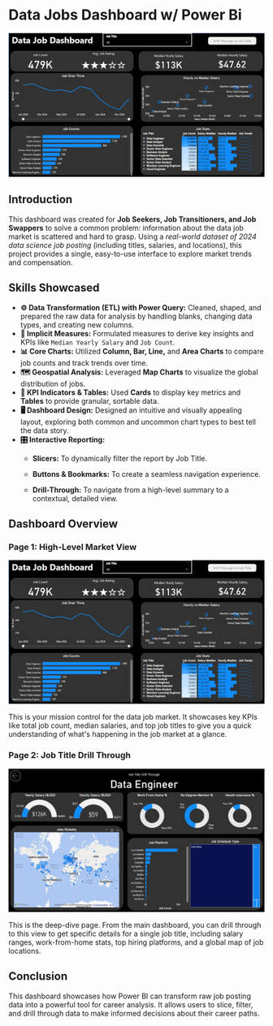 # Data Jobs Dashboard w/ Power Bi

![Dashboard Page 1](/images/Program1_page1.png)

## Introduction

This dashboard was created for **Job Seekers, Job Transitioners, and Job Swappers** to solve a common problem: information about the data job market is scattered and hard to grasp. Using a *real-world dataset of 2024 data science job posting* (including titles, salaries, and locations), this project provides a single, easy-to-use interface to explore market trends and compensation.

## Skills Showcased

- **⚙️ Data Transformation (ETL) with Power Query:** Cleaned, shaped, and prepared the raw data for analysis by handling blanks, changing data types, and creating new columns.
- **🧮 Implicit Measures:** Formulated measures to derive key insights and KPIs like `Median Yearly Salary` and `Job Count`.
- **📊 Core Charts:** Utilized **Column, Bar, Line,** and **Area Charts** to compare job counts and track trends over time.
- **🗺️ Geospatial Analysis:** Leveraged **Map Charts** to visualize the global distribution of jobs.
- **📑 KPI Indicators & Tables:** Used **Cards** to display key metrics and **Tables** to provide granular, sortable data.
- **🖥️ Dashboard Design:** Designed an intuitive and visually appealing layout, exploring both common and uncommon chart types to best tell the data story.
- **🎛️ Interactive Reporting:**
    -  **Slicers:** To dynamically filter the report by Job Title.  

    -  **Buttons & Bookmarks:** To create a seamless navigation experience.
    -  **Drill-Through:** To navigate from a high-level summary to a contextual, detailed view.


## Dashboard Overview

### Page 1: High-Level Market View

![Dashboard Page 1](/images/Program1_page1.png)

This is your mission control for the data job market. It showcases key KPIs like total job count, median salaries, and top job titles to give you a quick understanding of what's happening in the job market at a glance.

### Page 2: Job Title Drill Through  

![Dashboard Page 2](/images/Program1_page2.png)

This is the deep-dive page. From the main dashboard, you can drill through to this view to get specific details for a single job title, including salary ranges, work-from-home stats, top hiring platforms, and a global map of job locations.

## Conclusion

This dashboard showcases how Power BI can transform raw job posting data into a powerful tool for career analysis. It allows users to slice, filter, and drill through data to make informed decisions about their career paths.